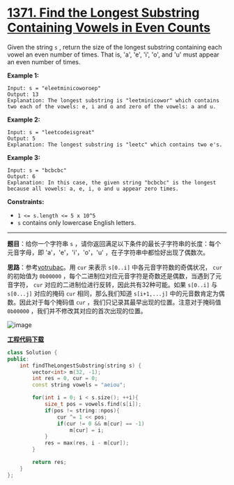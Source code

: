 # [1371. Find the Longest Substring Containing Vowels in Even Counts](https://leetcode.com/problems/find-the-longest-substring-containing-vowels-in-even-counts/)

Given the string `s` , return the size of the longest substring containing each vowel an even number of times. That is, 'a', 'e', 'i', 'o', and 'u' must appear an even number of times.

**Example 1:**

```
Input: s = "eleetminicoworoep"
Output: 13
Explanation: The longest substring is "leetminicowor" which contains two each of the vowels: e, i and o and zero of the vowels: a and u.
```

**Example 2:**

```
Input: s = "leetcodeisgreat"
Output: 5
Explanation: The longest substring is "leetc" which contains two e's.
```

**Example 3:**

```
Input: s = "bcbcbc"
Output: 6
Explanation: In this case, the given string "bcbcbc" is the longest because all vowels: a, e, i, o and u appear zero times.
```

**Constraints:**

* `1 <= s.length <= 5 x 10^5`
* `s` contains only lowercase English letters.

-----

**题目**：给你一个字符串 `s` ，请你返回满足以下条件的最长子字符串的长度：每个元音字母，即 'a'，'e'，'i'，'o'，'u' ，在子字符串中都恰好出现了偶数次。

**思路**：参考[votrubac](https://leetcode.com/problems/find-the-longest-substring-containing-vowels-in-even-counts/discuss/534135/C%2B%2BJava-with-picture)。用 `cur` 来表示 `s[0..i]` 中各元音字符数的奇偶状况， `cur` 的初始值为 `0b00000` ，每个二进制位对应元音字符是奇数还是偶数，当遇到了元音字符， `cur` 对应的二进制位进行反转，因此共有32种可能。如果 `s[0..i]` 与 `s[0...j]` 对应的掩码 `cur` 相同，那么我们知道 `s[i+1,...j]` 中的元音数肯定为偶数。因此对于每个掩码值 `cur` ，我们只记录其最早出现的位置。注意对于掩码值 `0b00000` ，我们并不修改其对应的首次出现的位置。

![image](https://assets.leetcode.com/users/votrubac/image_1584056896.png)

[**工程代码下载**](https://github.com/shenkh/leetcode)

``` cpp
class Solution {
public:
    int findTheLongestSubstring(string s) {
        vector<int> m(32, -1);
        int res = 0, cur = 0;
        const string vowels = "aeiou";

        for(int i = 0; i < s.size(); ++i){
            size_t pos = vowels.find(s[i]);
            if(pos != string::npos){
                cur ^= 1 << pos;
                if(cur != 0 && m[cur] == -1)
                    m[cur] = i;
            }
            res = max(res, i - m[cur]);
        }

        return res;
    }
};
```
